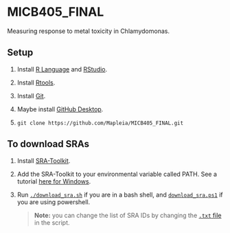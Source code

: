 # MICB405_FINAL
Measuring response to metal toxicity in Chlamydomonas.

## Setup
1. Install [R Language](https://www.r-project.org/) and [RStudio](https://rstudio.com/products/rstudio/download/).
2. Install [Rtools](https://cran.r-project.org/bin/windows/Rtools/).
3. Install [Git](https://git-scm.com/downloads).
4. Maybe install [GitHub Desktop](https://desktop.github.com/).

1. `git clone https://github.com/Mapleia/MICB405_FINAL.git`


## To download SRAs

1. Install [SRA-Toolkit](https://trace.ncbi.nlm.nih.gov/Traces/sra/sra.cgi?view=software).
2. Add the SRA-Toolkit to your environmental variable called PATH. See a tutorial [here for Windows](https://www.architectryan.com/2018/03/17/add-to-the-path-on-windows-10/).
3. Run [`./download_sra.sh`](./download_sra.sh) if you are in a bash shell, and [`download_sra.ps1`](./download_sra.ps1) if you are using powershell.

    > **Note:** you can change the list of SRA IDs by changing the [`.txt` file](./references/sra_id_list.txt) in the script.